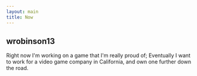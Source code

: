 ```yaml
---
layout: main
title: Now
---
```


## wrobinson13

Right now I'm working on a game that I'm really proud of; Eventually I want to work for a video game company in California, and own one further down the road.
